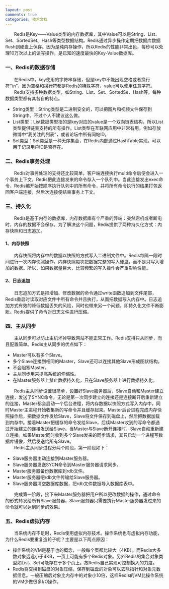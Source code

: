 ```yaml
---
layout: post
comments: true
categories: 技术文档
---
```


&emsp;&emsp;Redis是Key——Value类型的内存数据库，其中Value可以是String、List、Set、SortedSet、Hash等类型数据结构。Redis通过异步操作定期把数据库数据flush到硬盘上保存。因为是纯内存操作，所以Redis的性能非常出色，每秒可以处理10万次以上的读写操作，是已知的速度最快的Key-Value数据库。

### 一、Redis的数据存储
&emsp;&emsp;在Redis中，key使用的字符串存储，但是key中不能出现空格或者换行符“\n”，因为空格和换行符都是Redis的特殊字符，value可以使用任意字符。   
&emsp;&emsp;Redis支持多种数据类型，如String、List、Set、SortedSe、Hash等。每种数据类型都有其各自的特点。

* String类型：String类型是二进制安全的，可以把图片和视频文件保存到String中。不过个人不建议这么做。   
* List类型：List数据类型指的是key对应的value是一个双向链表结构，所以List类型提供链表支持的所有操作。List类型在互联网应用中非常有用，例如存放微博中“我关注的列表”，或者论坛中所有同帖ID。      
* Set类型：Set类型是一种无序集合，在Redis内部通过HashTable实现。可以用于记录用户ID是否存在。   

### 二、Redis事务处理
&emsp;&emsp;Redis对事务处理的支持还比较简单，客户端连接执行multi命令后便会进入一个事务上下文，Redis把此连接发来的命令存入一个队列中。当此连接发出exec命令，Redis编开始按顺序执行队列中的所有命令，并将所有命令执行的结果打包返回客户端连接，然后次连接便结束事务上下文。   

### 三、持久化
&emsp;&emsp;Redis是基于内存的数据库，内存数据库有个严重的弊端：突然宕机或者断电时，内存的数据不会保存。为了解决这个问题，Redis提供了两种持久化方式：内存快照和日志追加。

#### 1、内存快照
&emsp;&emsp;内存快照将内存中的数据以快照的方式写入二进制文件中。Redis每隔一段时间进行一次内存快照操作。内存快照每次把数据完整的写入硬盘，而不是只写入增加的数据。所以，如果数据量巨大，比较频繁的写入操作会严重影响性能。

#### 2、日志追加
&emsp;&emsp;日志追加方式是把增加、修改数据的命令通过write函数追加到文件尾部，Redis重启时读取对应文件中所有命令并且执行，从而把数据写入内存中。日志追加方式有效的降低数据丢失的风险，同时也带来另一个问题，即持久化文件不断膨胀。Redis提供了命令对日志文件进行压缩。

### 四、主从同步
&emsp;&emsp;主从同步可以防止主机坏掉导致网站不能正常工作。Redis支持只从同步，而且配置简单。Redis主从同步的优点如下：

* Master可以有多个Slave。   
* 多个Slave连接到相同的Master，Slave还可以连接其他Slave形成图状结构。   
* 不会阻塞Master。   
* 主从同步用来提高系统的伸缩性。   
* 在Master服务器上禁止数据持久化，只在Slave服务器上进行数据持久化。   

&emsp;&emsp;Redis主从同步设置很简单，设置好Slave服务器后，Slave自动和Master建立连接，发送了SYNC命令。无论是第一次同步建立的连接还是连接断开后重新建立的连接，Master都会启动一个后台进程，将内存数据以快照方式写入内存中，同时Master主进程开始收集新的写命令并且缓存起来。Master后台进程完成内存快照操作后，把数据文件发给Slave，Slave将文件保存到磁盘上，然后把数据加载到内存中。接着Master把缓存的命令发给Slave，后续Master收到的写命令都通过开始建立的连接发送给Slave。当Master与Slave断开连接时，Slave自动重新建立连接。如果Master同时收到多个Slave发来的同步请求，其只启动一个进程写数据库镜像，然后发送给所有Slave。   
&emsp;&emsp;Redis主从同步过程分两个阶段，第一阶段如下：
   
* Slave服务器主动连接到Master服务器。
* Slave服务器发送SYCN命令到Master服务器请求同步。
* Master服务器备份数据库到rdb文件。
* Master服务器吧rdb文件传输给Slave服务器。
* Slave服务器清空数据库数据，把rdb文件数据导入数据库表中。

&emsp;&emsp;完成第一阶段，接下来Master服务器把用户所以更改数据的操作，通过命令的形式转发给所有Slave服务器，Slave服务器只需要执行Master服务器发过来的命令就可以达到同步的效果。

### 五、Redis虚拟内存
&emsp;&emsp;当系统内存不足时，Redis使用虚拟内存技术。操作系统也有虚拟内存功能，为什么Redis要重复造轮子呢？主要是以下两点原因：

* 操作系统的VM是基于也的概念，一般每个页都比较大（4KB）。而Redis大多数对象远远小于4KB，一页上可能有多个Redis对象。另外Redis的集合对象类型如List、Set可能存在于多个页上。故Redis自己实现可控制换入的力度。   
* Redis将交换到磁盘的对象压缩，保存到磁盘的对象可以去除指针和对象元数据信息。一般压缩后对象比内存中的对象小10倍，这样Redis的VM比操作系统的VM少做很多I/O操作。
